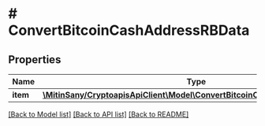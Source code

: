 # # ConvertBitcoinCashAddressRBData

## Properties

Name | Type | Description | Notes
------------ | ------------- | ------------- | -------------
**item** | [**\MitinSany/CryptoapisApiClient\Model\ConvertBitcoinCashAddressRBDataItem**](ConvertBitcoinCashAddressRBDataItem.md) |  |

[[Back to Model list]](../../README.md#models) [[Back to API list]](../../README.md#endpoints) [[Back to README]](../../README.md)
